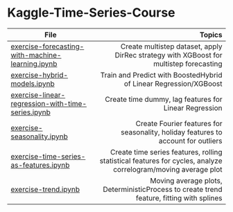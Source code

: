 # Kaggle-Time-Series-Course

| File | Topics |
| ------------- | --:|
| [exercise-forecasting-with-machine-learning.ipynb](https://github.com/frankwillard/Kaggle-Time-Series-Course/blob/main/exercise-forecasting-with-machine-learning.ipynb)  | Create multistep dataset, apply DirRec strategy with XGBoost for multistep forecasting |
| [exercise-hybrid-models.ipynb](https://github.com/frankwillard/Kaggle-Time-Series-Course/blob/main/exercise-hybrid-models.ipynb) | Train and Predict with BoostedHybrid of Linear Regression/XGBoost |
| [exercise-linear-regression-with-time-series.ipynb](https://github.com/frankwillard/Kaggle-Time-Series-Course/blob/main/exercise-linear-regression-with-time-series.ipynb) | Create time dummy, lag features for Linear Regression |
| [exercise-seasonality.ipynb](https://github.com/frankwillard/Kaggle-Time-Series-Course/blob/main/exercise-seasonality.ipynb) | Create Fourier features for seasonality, holiday features to account for outliers |
| [exercise-time-series-as-features.ipynb](https://github.com/frankwillard/Kaggle-Time-Series-Course/blob/main/exercise-time-series-as-features.ipynb) | Create time series features, rolling statistical features for cycles, analyze correlogram/moving average plot |
| [exercise-trend.ipynb](https://github.com/frankwillard/Kaggle-Time-Series-Course/blob/main/exercise-trend.ipynb) | Moving average plots, DeterministicProcess to create trend feature, fitting with splines |
